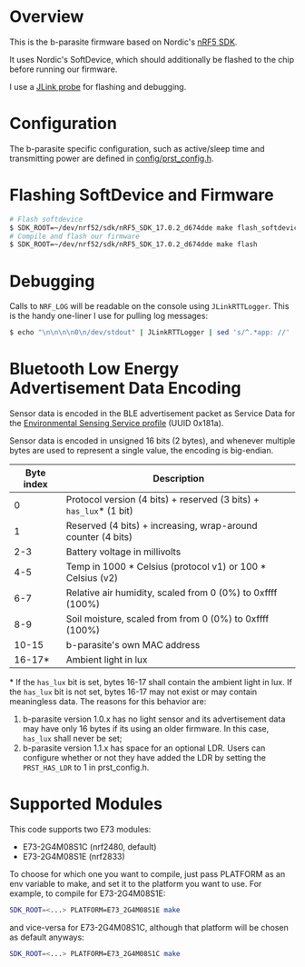 # Overview

This is the b-parasite firmware based on Nordic's [nRF5 SDK](https://infocenter.nordicsemi.com/index.jsp?topic=%2Fstruct_sdk%2Fstruct%2Fsdk_nrf5_latest.html&cp=7_1).

It uses Nordic's SoftDevice, which should additionally be flashed to the chip before running our firmware.

I use a [JLink probe](https://www.segger.com/products/debug-probes/j-link/) for flashing and debugging.

# Configuration
The b-parasite specific configuration, such as active/sleep time  and transmitting power are defined in [config/prst_config.h](./config/prst_config.h).

# Flashing SoftDevice and Firmware
```bash
# Flash softdevice
$ SDK_ROOT=~/dev/nrf52/sdk/nRF5_SDK_17.0.2_d674dde make flash_softdevice
# Compile and flash our firmware
$ SDK_ROOT=~/dev/nrf52/sdk/nRF5_SDK_17.0.2_d674dde make flash
```

# Debugging
Calls to `NRF_LOG` will be readable on the console using `JLinkRTTLogger`. This is the handy one-liner I use for pulling log messages:

```bash
$ echo "\n\n\n\n0\n/dev/stdout" | JLinkRTTLogger | sed 's/^.*app: //'
```

# Bluetooth Low Energy Advertisement Data Encoding
Sensor data is encoded in the BLE advertisement packet as Service Data for the [Environmental Sensing Service profile](https://www.bluetooth.com/specifications/assigned-numbers/environmental-sensing-service-characteristics/) (UUID 0x181a).

Sensor data is encoded in unsigned 16 bits (2 bytes), and whenever multiple
 bytes are used to represent a single value, the encoding is big-endian.

| Byte index |                          Description                              |
|------------|-------------------------------------------------------------------|
| 0          | Protocol version (4 bits) + reserved (3 bits) + `has_lux`* (1 bit)|
| 1          | Reserved (4 bits) + increasing, wrap-around counter (4 bits)      |
| 2-3        | Battery voltage in millivolts                                     |
| 4-5        | Temp in 1000  * Celsius  (protocol v1) or 100 * Celsius (v2)      |
| 6-7        | Relative air humidity, scaled from 0 (0%) to 0xffff (100%)        |
| 8-9        | Soil moisture, scaled from from 0 (0%) to 0xffff (100%)           |
| 10-15      | b-parasite's own MAC address                                      |
| 16-17*     | Ambient light in lux                                              |

\* If the `has_lux` bit is set, bytes 16-17 shall contain the ambient light in lux.
If the `has_lux` bit is not set, bytes 16-17 may not exist or may contain
meaningless data. The reasons for this behavior are:
1. b-parasite version 1.0.x has no light sensor and its advertisement data may
have only 16 bytes if its using an older firmware. In this case, `has_lux` shall
never be set;
2. b-parasite version 1.1.x has space for an optional LDR. Users can configure
whether or not they have added the LDR by setting the `PRST_HAS_LDR` to 1 in
prst_config.h.

# Supported Modules

This code supports two E73 modules:
 * E73-2G4M08S1C (nrf2480, default)
 * E73-2G4M08S1E (nrf2833)

To choose for which one you want to compile, just pass PLATFORM as an env variable to make, and set it to the platform you want to use. For example, to compile for E73-2G4M08S1E:


```bash
SDK_ROOT=<...> PLATFORM=E73_2G4M08S1E make
```

and vice-versa for E73-2G4M08S1C, although that platform will be chosen as default anyways:


```bash
SDK_ROOT=<...> PLATFORM=E73_2G4M08S1C make
```
